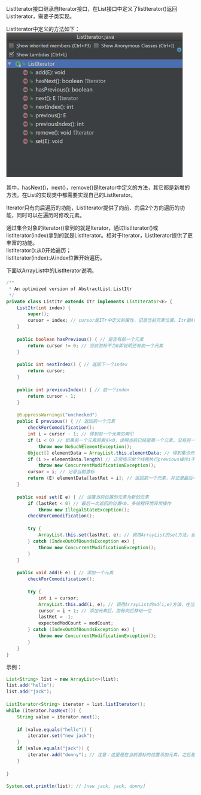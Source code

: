 ListIterator接口继承自Iterator接口，在List接口中定义了listIterator()返回ListIterator，需要子类实现。

ListIterator中定义的方法如下：  
![](/imgs/ListIterator.png)

其中，hasNext()，next()，remove()是Iterator中定义的方法，其它都是新增的方法。在List的实现类中都需要实现自己的ListIterator。

Iterator只有向后遍历的功能，ListIterator提供了向前、向后2个方向遍历的功能，同时可以在遍历时修改元素。

通过集合对象的iterator()拿到的就是Iterator，通过listIterator()或listIterator(index)拿到的就是ListIterator。相对于Iterator，ListIterator提供了更丰富的功能。  
listIterator():从0开始遍历；  
listIterator(index):从index位置开始遍历。

下面以ArrayList中的ListIterator说明。
```java
/**
 * An optimized version of AbstractList.ListItr
 */
private class ListItr extends Itr implements ListIterator<E> {
    ListItr(int index) {
        super();
        cursor = index; // cursor是ITr中定义的属性，记录当前元素位置。Itr是ArrayList中实现的自定义的Iterator。
    }

    public boolean hasPrevious() { // 是否有前一个元素
        return cursor != 0; // 当前游标不为0即说明还有前一个元素
    }

    public int nextIndex() { // 返回下一个index
        return cursor;
    }

    public int previousIndex() { // 前一个index
        return cursor - 1;
    }

    @SuppressWarnings("unchecked")
    public E previous() { // 返回前一个元素
        checkForComodification();
        int i = cursor - 1; // 得到前一个元素的索引
        if (i < 0) // 如果前一个元素的索引<0，说明当前已经是第一个元素，没有前一个元素了
            throw new NoSuchElementException();
        Object[] elementData = ArrayList.this.elementData; // 得到集合元素数组
        if (i >= elementData.length) // 正常情况单个线程执行previous操作i不会超过集合元素长度 如果超过说明是多个线程在操作
            throw new ConcurrentModificationException();
        cursor = i; // 记录当前游标
        return (E) elementData[lastRet = i]; // 返回前一个元素，并记录最后一次返回的位置
    }

    public void set(E e) { // 设置当前位置的元素为新的元素
        if (lastRet < 0) // 最后一次返回的位置<0，多线程环境异常操作
            throw new IllegalStateException();
        checkForComodification();

        try {
            ArrayList.this.set(lastRet, e); // 调用ArrayList的set方法，设置最后一次返回的位置的元素
        } catch (IndexOutOfBoundsException ex) {
            throw new ConcurrentModificationException();
        }
    }

    public void add(E e) { // 添加一个元素
        checkForComodification();

        try {
            int i = cursor;
            ArrayList.this.add(i, e); // 调用ArrayList的ad(i,e)方法，在当前游标的位置添加元素
            cursor = i + 1; // 添加元素后，游标向后移动一位
            lastRet = -1;
            expectedModCount = modCount;
        } catch (IndexOutOfBoundsException ex) {
            throw new ConcurrentModificationException();
        }
    }
}
```

示例：
```java
List<String> list = new ArrayList<>(list);
list.add("hello");
list.add("jack");

ListIterator<String> iterator = list.listIterator();
while (iterator.hasNext()) {
    String value = iterator.next();

    if (value.equals("hello")) {
        iterator.set("new jack");
    }
    if (value.equals("jack")) {
        iterator.add("donny"); // 注意：这里是在当前游标的位置添加元素，之后是遍历不到的。因为在add后，游标已经加1，而添加的元素在加1之前的位置。即添加的元素在cursor，执行后cursor+1了。
    }

}

System.out.println(list); // [new jack, jack, donny]
```